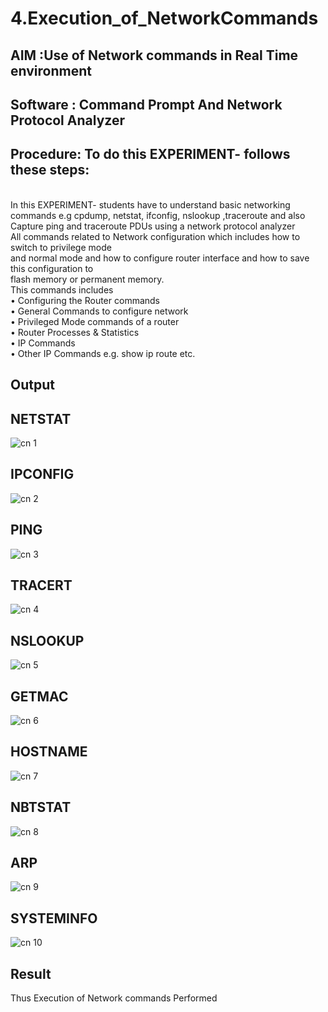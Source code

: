 # 4.Execution_of_NetworkCommands
## AIM :Use of Network commands in Real Time environment
## Software : Command Prompt And Network Protocol Analyzer
## Procedure: To do this EXPERIMENT- follows these steps:
<BR>
In this EXPERIMENT- students have to understand basic networking commands e.g cpdump, netstat, ifconfig, nslookup ,traceroute and also Capture ping and traceroute PDUs using a network protocol analyzer 
<BR>
All commands related to Network configuration which includes how to switch to privilege mode
<BR>
and normal mode and how to configure router interface and how to save this configuration to
<BR>
flash memory or permanent memory.
<BR>
This commands includes
<BR>
• Configuring the Router commands
<BR>
• General Commands to configure network
<BR>
• Privileged Mode commands of a router 
<BR>
• Router Processes & Statistics
<BR>
• IP Commands
<BR>
• Other IP Commands e.g. show ip route etc.
<BR>

## Output
## NETSTAT
![cn 1](https://github.com/user-attachments/assets/6c86070f-9425-41d9-a779-f07c8351be5e)

## IPCONFIG
![cn 2](https://github.com/user-attachments/assets/004e4310-b527-4ac5-8c1d-5a20ca8fbdad)

## PING
![cn 3](https://github.com/user-attachments/assets/2acbac2b-5e8e-4f32-bc4b-9450b9a340fa)

## TRACERT
![cn 4](https://github.com/user-attachments/assets/54b1995a-7a51-4f8d-afb2-5c43c3d65a1a)

## NSLOOKUP
![cn 5](https://github.com/user-attachments/assets/4f0d22f9-fd0a-4601-8db9-6175d8c4e1cc)

## GETMAC
![cn 6](https://github.com/user-attachments/assets/2c5c24dc-e94a-4838-8462-1adfdde9b6e5)

## HOSTNAME
![cn 7](https://github.com/user-attachments/assets/ccd690c4-dcd6-4a60-985e-69bd17688ac4)

## NBTSTAT
![cn 8](https://github.com/user-attachments/assets/af775387-69d9-4b50-bfe8-9c1365ab4c56)

## ARP
![cn 9](https://github.com/user-attachments/assets/d42c7da4-e28b-4353-ad72-664bb3be616a)

## SYSTEMINFO
![cn 10](https://github.com/user-attachments/assets/1f6ac3ef-623a-4b3c-9e14-c8fcd81c6bd9)

## Result
Thus Execution of Network commands Performed 
